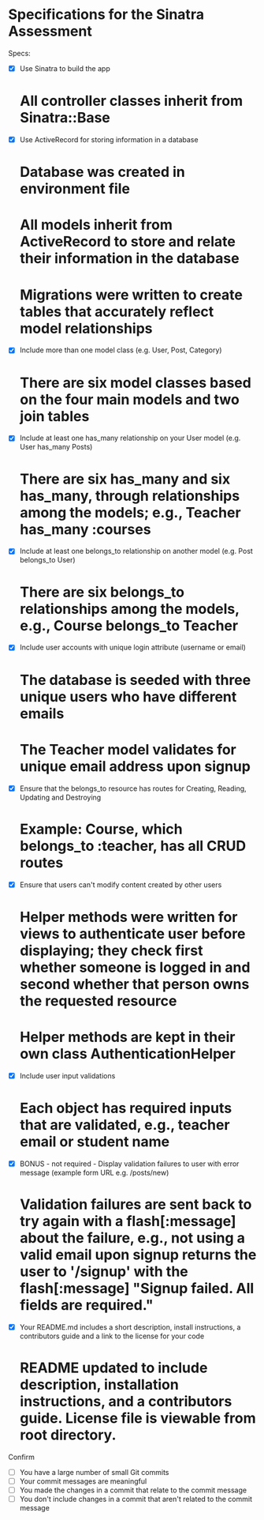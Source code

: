 # Specifications for the Sinatra Assessment

Specs:
- [x] Use Sinatra to build the app 
  # All controller classes inherit from Sinatra::Base
- [x] Use ActiveRecord for storing information in a database
  # Database was created in environment file
  # All models inherit from ActiveRecord to store and relate their information in the database
  # Migrations were written to create tables that accurately reflect model relationships
- [x] Include more than one model class (e.g. User, Post, Category)
  # There are six model classes based on the four main models and two join tables
- [x] Include at least one has_many relationship on your User model (e.g. User has_many Posts)
  # There are six has_many and six has_many, through relationships among the models; e.g., Teacher has_many :courses
- [x] Include at least one belongs_to relationship on another model (e.g. Post belongs_to User)
  # There are six belongs_to relationships among the models, e.g., Course belongs_to Teacher
- [x] Include user accounts with unique login attribute (username or email)
  # The database is seeded with three unique users who have different emails
  # The Teacher model validates for unique email address upon signup
- [x] Ensure that the belongs_to resource has routes for Creating, Reading, Updating and Destroying
  # Example: Course, which belongs_to :teacher, has all CRUD routes
- [x] Ensure that users can't modify content created by other users
  # Helper methods were written for views to authenticate user before displaying; they check first whether someone is logged in and second whether that person owns the requested resource
  # Helper methods are kept in their own class AuthenticationHelper
- [x] Include user input validations
  # Each object has required inputs that are validated, e.g., teacher email or student name
- [x] BONUS - not required - Display validation failures to user with error message (example form URL e.g. /posts/new)
  # Validation failures are sent back to try again with a flash[:message] about the failure, e.g., not using a valid email upon signup returns the user to '/signup' with the flash[:message] "Signup failed. All fields are required."
- [x] Your README.md includes a short description, install instructions, a contributors guide and a link to the license for your code
  # README updated to include description, installation instructions, and a contributors guide. License file is viewable from root directory.

Confirm
- [ ] You have a large number of small Git commits
- [ ] Your commit messages are meaningful
- [ ] You made the changes in a commit that relate to the commit message
- [ ] You don't include changes in a commit that aren't related to the commit message